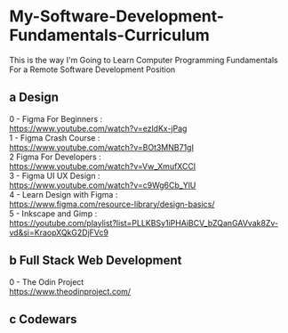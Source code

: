 # My-Software-Development-Fundamentals-Curriculum
This is the way I'm Going to Learn Computer Programming Fundamentals For a Remote Software Development Position

## a Design
0 - Figma For Beginners : <br/>
https://www.youtube.com/watch?v=ezldKx-jPag <br/>
1 - Figma Crash Course : <br/>
https://www.youtube.com/watch?v=BOt3MNB71gI <br/>
2 Figma For Developers : <br/>
https://www.youtube.com/watch?v=Vw_XmufXCCI <br/>
3 - Figma UI UX Design : <br/>
https://www.youtube.com/watch?v=c9Wg6Cb_YlU <br/>
4 - Learn Design with Figma :  <br/>
https://www.figma.com/resource-library/design-basics/ <br/>
5 - Inkscape and Gimp : <br/>
https://youtube.com/playlist?list=PLLKBSy1iPHAiBCV_bZQanGAVvak8Zv-vd&si=KraopXQkG2DjFVc9

## b Full Stack Web Development
0 - The Odin Project <br/>
https://www.theodinproject.com/

## c Codewars

